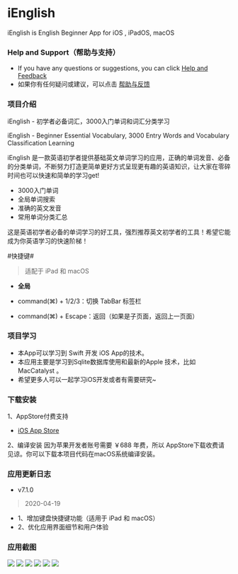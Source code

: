 # iEnglish
iEnglish is English Beginner App for iOS , iPadOS, macOS


### Help and Support（帮助与支持）
- If you have any questions or suggestions, you can click [Help and Feedback](https://github.com/iHTCboy/iEnglish/issues)
- 如果你有任何疑问或建议，可以点击 [帮助与反馈](https://github.com/iHTCboy/iEnglish/issues)

### 项目介绍
iEnglish - 初学者必备词汇，3000入门单词和词汇分类学习

iEnglish - Beginner Essential Vocabulary, 3000 Entry Words and Vocabulary Classification Learning


iEnglish 是一款英语初学者提供基础英文单词学习的应用，正确的单词发音、必备的分类单词，不断努力打造更简单更好方式呈现更有趣的英语知识，让大家在零碎时间也可以快速和简单的学习get!

- 3000入门单词
- 全局单词搜索
- 准确的英文发音
- 常用单词分类汇总

这是英语初学者必备的单词学习的好工具，强烈推荐英文初学者的工具！希望它能成为你英语学习的快速阶梯！


#快捷键#
> 适配于 iPad 和 macOS

- **全局**

- command(⌘) + 1/2/3：切换 TabBar 标签栏
- command(⌘) + Escape：返回（如果是子页面，返回上一页面）



### 项目学习
- 本App可以学习到 Swift 开发 iOS App的技术。
- 本应用主要是学习到Sqlite数据库使用和最新的Apple 技术，比如 MacCatalyst 。
- 希望更多人可以一起学习iOS开发或者有需要研究~


### 下载安装
1、AppStore付费支持
- [iOS App Store](https://itunes.apple.com/cn/app/ienglish-初学者必备词汇/id1236558125?l=zh&ls=1&mt=8)


2、编译安装
因为苹果开发者账号需要 ￥688 年费，所以 AppStore下载收费请见谅。你可以下载本项目代码在macOS系统编译安装。


### 应用更新日志

- v7.1.0
> 2020-04-19

- 1、增加键盘快捷键功能（适用于 iPad 和 macOS）
- 2、优化应用界面细节和用户体验



### 应用截图
![](screenshot/01.png)
![](screenshot/02.png)
![](screenshot/03.png)
![](screenshot/04.png)
![](screenshot/05.png)
![](screenshot/06.png)
